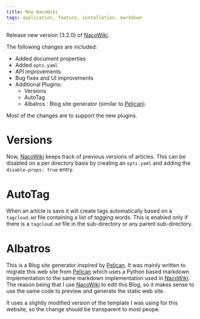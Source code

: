 ```yaml
---
title: New NacoWiki
tags: application, feature, installation, markdown
---
```

Release new version (3.2.0) of [NacoWiki][nw].

The following changes are included:

- Added document properties
- Added `opts.yaml`
- API improvements
- Bug fixes and UI improvements
- Additional Plugins:
  - Versions
  - AutoTag
  - Albatros : Blog site generator (similar to [Pelican][pp]).

Most of the changes are to support the new plugins.

# Versions

Now, [NacoWiki][nw] keeps track of previous versions of articles.
This can be disabled on a per directory basis by creating an
`opts.yaml` and adding the `disable-props: true` entry.

# AutoTag

When an article is save it will create tags automatically based on
a `tagcloud.md` file containing a list of _tagging_ words.  This
is enabled only if there is a `tagcloud.md` file in the sub-directory
or any parent sub-directory.

# Albatros

This is a Blog site generator inspired by [Pelican][pp].  It was
mainly written to migrate this web site from [Pelican][pp] which
uses a Python based markdown implementation to the same markdown
implementation used in [NacoWiki][nw].  The reason being that
I use [NacoWiki][nw] to edit this Blog, so it makes sense to use
the same code to preview and generate the static web site.

It uses a slightly modified version of the template I was using
for this website, so the change should be transparent to most
peope.

  [nw]: https://github.com/iliu-net/nanowiki
  [pp]: https://getpelican.com/





